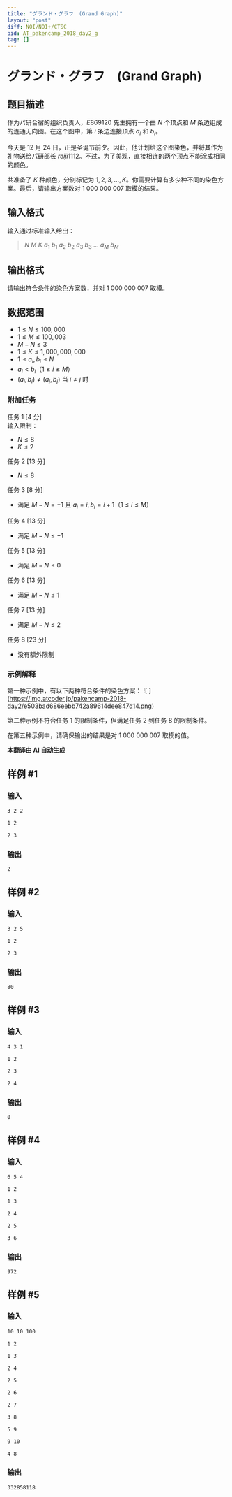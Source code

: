 ```yaml
---
title: "グランド・グラフ　(Grand Graph)"
layout: "post"
diff: NOI/NOI+/CTSC
pid: AT_pakencamp_2018_day2_g
tag: []
---
```


# グランド・グラフ　(Grand Graph)

## 题目描述

作为パ研合宿的组织负责人，$E869120$ 先生拥有一个由 $N$ 个顶点和 $M$ 条边组成的连通无向图。在这个图中，第 $i$ 条边连接顶点 $a_i$ 和 $b_i$。

今天是 $12$ 月 $24$ 日，正是圣诞节前夕。因此，他计划给这个图染色，并将其作为礼物送给パ研部长 $reiji1112$。不过，为了美观，直接相连的两个顶点不能涂成相同的颜色。

共准备了 $K$ 种颜色，分别标记为 $1, 2, 3, \ldots, K$。你需要计算有多少种不同的染色方案。最后，请输出方案数对 $1\ 000\ 000\ 007$ 取模的结果。

## 输入格式

输入通过标准输入给出：

> $N$ $M$ $K$ $a_1$ $b_1$ $a_2$ $b_2$ $a_3$ $b_3$ ... $a_M$ $b_M$

## 输出格式

请输出符合条件的染色方案数，并对 $1\ 000\ 000\ 007$ 取模。

## 数据范围

- $1 \leq N \leq 100,000$
- $1 \leq M \leq 100,003$
- $M - N \leq 3$
- $1 \leq K \leq 1,000,000,000$
- $1 \leq a_i, b_i \leq N$
- $a_i < b_i$（$1 \leq i \leq M$）
- $(a_i, b_i) \neq (a_j, b_j)$ 当 $i \neq j$ 时

### 附加任务

任务 1 [4 分]  
输入限制：

- $N \leq 8$
- $K \leq 2$

任务 2 [13 分]

- $N \leq 8$

任务 3 [8 分]

- 满足 $M - N = -1$ 且 $a_i = i, b_i = i + 1$（$1 \leq i \leq M$）

任务 4 [13 分]

- 满足 $M - N \leq -1$

任务 5 [13 分]

- 满足 $M - N \leq 0$

任务 6 [13 分]

- 满足 $M - N \leq 1$

任务 7 [13 分]

- 满足 $M - N \leq 2$

任务 8 [23 分]

- 没有额外限制

### 示例解释

第一种示例中，有以下两种符合条件的染色方案： !\[ \](https://img.atcoder.jp/pakencamp-2018-day2/e503bad686eebb742a89614dee847d14.png)

第二种示例不符合任务 1 的限制条件，但满足任务 2 到任务 8 的限制条件。

在第五种示例中，请确保输出的结果是对 $1\ 000\ 000\ 007$ 取模的值。

 **本翻译由 AI 自动生成**

## 样例 #1

### 输入

```
3 2 2
1 2
2 3
```

### 输出

```
2
```

## 样例 #2

### 输入

```
3 2 5
1 2
2 3
```

### 输出

```
80
```

## 样例 #3

### 输入

```
4 3 1
1 2
2 3
2 4
```

### 输出

```
0
```

## 样例 #4

### 输入

```
6 5 4
1 2
1 3
2 4
2 5
3 6
```

### 输出

```
972
```

## 样例 #5

### 输入

```
10 10 100
1 2
1 3
2 4
2 5
2 6
2 7
3 8
5 9
9 10
4 8
```

### 输出

```
332858118
```

